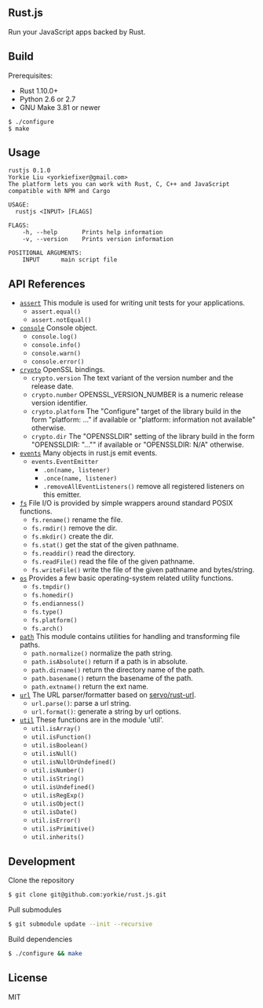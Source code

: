 
Rust.js
-------------

Run your JavaScript apps backed by Rust.

Build
-------------

Prerequisites:

- Rust 1.10.0+
- Python 2.6 or 2.7
- GNU Make 3.81 or newer

```
$ ./configure
$ make
```

Usage
-------------

```
rustjs 0.1.0
Yorkie Liu <yorkiefixer@gmail.com>
The platform lets you can work with Rust, C, C++ and JavaScript compatible with NPM and Cargo

USAGE:
  rustjs <INPUT> [FLAGS]

FLAGS:
    -h, --help       Prints help information
    -v, --version    Prints version information

POSITIONAL ARGUMENTS:
    INPUT      main script file
```

API References
--------------

- [`assert`](src/builtin/assert.rs) This module is used for writing unit tests for your applications.
  - `assert.equal()`
  - `assert.notEqual()`
- [`console`](src/builtin/console.rs) Console object.
  - `console.log()`
  - `console.info()`
  - `console.warn()`
  - `console.error()`
- [`crypto`](src/builtin/crypto.rs) OpenSSL bindings.
  - `crypto.version` The text variant of the version number and the release date.
  - `crypto.number` OPENSSL_VERSION_NUMBER is a numeric release version identifier.
  - `crypto.platform` The "Configure" target of the library build in the form "platform: ..." if available or "platform: information not available" otherwise.
  - `crypto.dir` The "OPENSSLDIR" setting of the library build in the form "OPENSSLDIR: "..."" if available or "OPENSSLDIR: N/A" otherwise.
- [`events`](src/builtin/events.rs) Many objects in rust.js emit events.
  - `events.EventEmitter`
    - `.on(name, listener)`
    - `.once(name, listener)`
    - `.removeAllEventListeners()` remove all registered listeners on this emitter.
- [`fs`](src/builtin/fs.rs) File I/O is provided by simple wrappers around standard POSIX functions.
  - `fs.rename()` rename the file.
  - `fs.rmdir()` remove the dir.
  - `fs.mkdir()` create the dir.
  - `fs.stat()` get the stat of the given pathname.
  - `fs.readdir()` read the directory.
  - `fs.readFile()` read the file of the given pathname.
  - `fs.writeFile()` write the file of the given pathname and bytes/string.
- [`os`](src/builtin/os.rs) Provides a few basic operating-system related utility functions.
  - `fs.tmpdir()`
  - `fs.homedir()`
  - `fs.endianness()`
  - `fs.type()`
  - `fs.platform()`
  - `fs.arch()`
- [`path`](src/builtin/path.rs) This module contains utilities for handling and transforming file paths.
  - `path.normalize()` normalize the path string.
  - `path.isAbsolute()` return if a path is in absolute.
  - `path.dirname()` return the directory name of the path.
  - `path.basename()` return the basename of the path.
  - `path.extname()` return the ext name.
- [`url`](src/builtin/url.rs) The URL parser/formatter based on [servo/rust-url].
  - `url.parse()`: parse a url string.
  - `url.format()`: generate a string by url options.
- [`util`](src/builtin/util.rs) These functions are in the module 'util'.
  - `util.isArray()`
  - `util.isFunction()`
  - `util.isBoolean()`
  - `util.isNull()`
  - `util.isNullOrUndefined()`
  - `util.isNumber()`
  - `util.isString()`
  - `util.isUndefined()`
  - `util.isRegExp()`
  - `util.isObject()`
  - `util.isDate()`
  - `util.isError()`
  - `util.isPrimitive()`
  - `util.inherits()`

Development
-------------

Clone the repository

```sh
$ git clone git@github.com:yorkie/rust.js.git
```

Pull submodules

```sh
$ git submodule update --init --recursive
```

Build dependencies

```sh
$ ./configure && make
```


License
-------------
MIT

[servo/rust-url]: https://github.com/servo/rust-url

